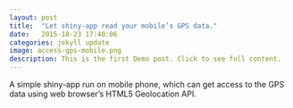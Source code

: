 ```yaml
---
layout: post
title:  "Let shiny-app read your mobile’s GPS data."
date:   2015-10-23 17:40:06
categories: jekyll update
image: access-gps-mobile.png
description: This is the first Demo post. Click to see full content.
---
```

A simple shiny-app run on mobile phone, which can get access to the GPS data using web browser’s HTML5 Geolocation API.
